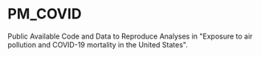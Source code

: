 # PM_COVID
Public Available Code and Data to Reproduce Analyses in "Exposure to air pollution and COVID-19 mortality in the United States".
